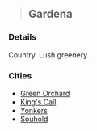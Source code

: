 >## Gardena

### Details

Country. Lush greenery.

### Cities

- [Green Orchard](Green%20Orchard.md)
- [King's Call](King's%20Call.md)
- [Yonkers](Yonkers.md)
- [Souhold](Souhold.md)


